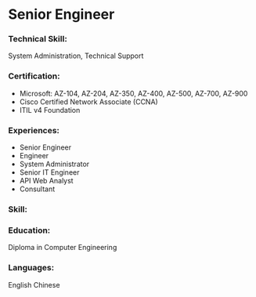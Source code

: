 # Senior Engineer

### Technical Skill: 
System Administration, Technical Support

### Certification: 
- Microsoft: AZ-104, AZ-204, AZ-350, AZ-400, AZ-500, AZ-700, AZ-900 
- Cisco Certified Network Associate (CCNA)
- ITIL v4 Foundation

### Experiences:
- Senior Engineer
- Engineer
- System Administrator
- Senior IT Engineer
- API Web Analyst
- Consultant


### Skill:



### Education:
Diploma in Computer Engineering

### Languages:
English
Chinese
